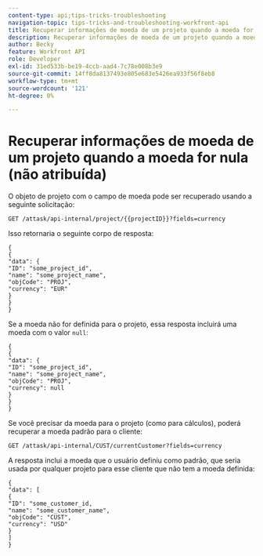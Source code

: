 ```yaml
---
content-type: api;tips-tricks-troubleshooting
navigation-topic: tips-tricks-and-troubleshooting-workfront-api
title: Recuperar informações de moeda de um projeto quando a moeda for nula
description: Recuperar informações de moeda de um projeto quando a moeda for nula
author: Becky
feature: Workfront API
role: Developer
exl-id: 31ed533b-be19-4ccb-aad4-7c78e008b3e9
source-git-commit: 14ff8da8137493e805e683e5426ea933f56f8eb8
workflow-type: tm+mt
source-wordcount: '121'
ht-degree: 0%

---
```


# Recuperar informações de moeda de um projeto quando a moeda for nula (não atribuída)

O objeto de projeto com o campo de moeda pode ser recuperado usando a seguinte solicitação:

```
GET /attask/api-internal/project/{{projectID}}?fields=currency
```

Isso retornaria o seguinte corpo de resposta:

```
{
{
"data": {
"ID": "some_project_id",
"name": "some_project_name",
"objCode": "PROJ",
"currency": "EUR"
}
}
}
```

Se a moeda não for definida para o projeto, essa resposta incluirá uma moeda com o valor `null`:

```
{
{
"data": {
"ID": "some_project_id",
"name": "some_project_name",
"objCode": "PROJ",
"currency": null
}
}
}
```

Se você precisar da moeda para o projeto (como para cálculos), poderá recuperar a moeda padrão para o cliente:

`GET /attask/api-internal/CUST/currentCustomer?fields=currency`

A resposta inclui a moeda que o usuário definiu como padrão, que seria usada por qualquer projeto para esse cliente que não tem a moeda definida:

```
{
"data": [
{
"ID": "some_customer_id,
"name": "some_customer_name",
"objCode": "CUST",
"currency": "USD"
}
]
}
```
